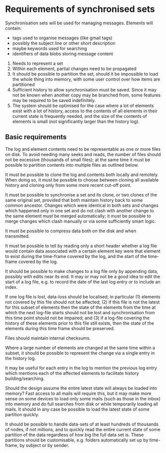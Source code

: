 Requirements of synchronised sets
==================

Synchronisation sets will be used for managing messages. Elements will contain:

*   tags used to organise messages (like gmail tags)
*   possibly the subject line or other short description
*   maybe keywords used for searching
*   identifiers of data blobs storing message content

1.  Needs to represent a set
2.  Within each element, partial changes need to be propagated
3.  It should be possible to partition the set, should it be impossible to load
    the whole thing into memory, with some user control over how items are
    partitioned
4.  Sufficient history to allow synchronisation must be saved. Since it may not be known when
    another copy may be branched from, some features may be required to be saved indefinitely.
5.  The system should be optimised for the case where a lot of elements exist with a lot of
    history, access to the contents of all elements in their current state is frequently needed,
    and the size of the contents of elements is small (not significantly larger than the
    history log).


Basic requirements
---------------

The log and element contents need to be representable as one or more files on disk.
To avoid needing many seeks and reads, the number of files should not be excessive
(thousands of small files); at the same time it must be possible to partition contents
into multiple files as outlined below.

It must be possible to clone the log and contents both locally and remotely. When doing
so, it must be possible to choose between cloning all available history and cloning only
from some more recent cut-off point.

It must be possible to synchronise a set and its clone, or two clones of the same original
set, provided that both maintain history back to some common ancestor. Changes which
were identical in both sets and changes which happened only in one set and do not clash
with another change to the same element must be merged automatically; it must be
possible to merge changes which clash manually or via some sufficiently smart logic.

It must be possible to compress data both on the disk and when transmitted.

It must be possible to tell by reading only a short header whether a log file
would contain data associated with a certain element key were that element to
exist during the time-frame covered by the log, and the start of the time-frame
covered by the log.

It should be possible to make changes to a log file only by appending data, possibly
with edits near its end. It may or may not be a good idea to edit the start of a log
file, e.g. to record the date of the last log entry or to include an index.

If one log file is lost, data-loss should be localised; in particular (1) elements not
covered by this file should not be affected; (2) if this file is not the latest for this
subset of elements then the state of the elements from the time at which the next
log-file starts should not be lost and synchronisation from this time point should
not be impaired; and (3) if a log-file covering the history of these elements prior
to this file still exists, then the state of the elements during this time frame should
be preserved.

Files should maintain internal checksums.

Where a large number of elements are changed at the same time within a subset,
it should be possible to represent the change via a single entry in the history log.

It may be useful for each entry in the log to mention the previous log entry which
mentions each of the affected elements to facilitate history building/searching.

Should the design assume the entire latest state will always be loaded into
memory? Fast access to all mails will require this, but it may make more sense
on some devices to load only some mails (such as those in the inbox) into
memory and do full searches from disk or while temporarily loading all mails.
It should in any case be possible to load the latest state of some partition
quickly.

It should be possible to handle data-sets of at least hundreds of thousands of
nodes, if not millions, and to quickly read the entire current state of some
partition of the data regardless of how big the full data set is. These
partitions should be customisable, e.g. folders automatically set up by
time-frame, by subject or by sender.
